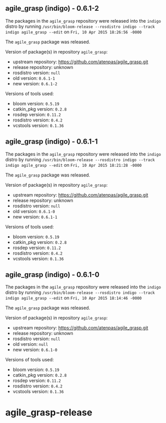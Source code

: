 ## agile_grasp (indigo) - 0.6.1-2

The packages in the `agile_grasp` repository were released into the `indigo` distro by running `/usr/bin/bloom-release --rosdistro indigo --track indigo agile_grasp --edit` on `Fri, 10 Apr 2015 18:26:56 -0000`

The `agile_grasp` package was released.

Version of package(s) in repository `agile_grasp`:
- upstream repository: https://github.com/atenpas/agile_grasp.git
- release repository: unknown
- rosdistro version: `null`
- old version: `0.6.1-1`
- new version: `0.6.1-2`

Versions of tools used:
- bloom version: `0.5.19`
- catkin_pkg version: `0.2.8`
- rosdep version: `0.11.2`
- rosdistro version: `0.4.2`
- vcstools version: `0.1.36`


## agile_grasp (indigo) - 0.6.1-1

The packages in the `agile_grasp` repository were released into the `indigo` distro by running `/usr/bin/bloom-release --rosdistro indigo --track indigo agile_grasp --edit` on `Fri, 10 Apr 2015 18:21:28 -0000`

The `agile_grasp` package was released.

Version of package(s) in repository `agile_grasp`:
- upstream repository: https://github.com/atenpas/agile_grasp.git
- release repository: unknown
- rosdistro version: `null`
- old version: `0.6.1-0`
- new version: `0.6.1-1`

Versions of tools used:
- bloom version: `0.5.19`
- catkin_pkg version: `0.2.8`
- rosdep version: `0.11.2`
- rosdistro version: `0.4.2`
- vcstools version: `0.1.36`


## agile_grasp (indigo) - 0.6.1-0

The packages in the `agile_grasp` repository were released into the `indigo` distro by running `/usr/bin/bloom-release --rosdistro indigo --track indigo agile_grasp --edit` on `Fri, 10 Apr 2015 18:14:46 -0000`

The `agile_grasp` package was released.

Version of package(s) in repository `agile_grasp`:
- upstream repository: https://github.com/atenpas/agile_grasp.git
- release repository: unknown
- rosdistro version: `null`
- old version: `null`
- new version: `0.6.1-0`

Versions of tools used:
- bloom version: `0.5.19`
- catkin_pkg version: `0.2.8`
- rosdep version: `0.11.2`
- rosdistro version: `0.4.2`
- vcstools version: `0.1.36`


# agile_grasp-release
